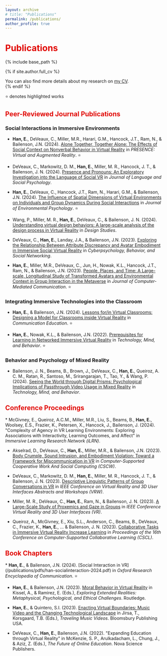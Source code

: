 ```yaml
---
layout: archive
# title: "Publications"
permalink: /publications/
author_profile: true
---
```


<h1 style="color: #E10600">Publications</h1>

{% include base_path %}

{% if site.author.full_cv %}
  <div class="wordwrap">You can also find more details about my research on <a href="{{site.author.full_cv}}">my CV</a>.</div>
{% endif %}


⭐️ denotes highlighted works


<h2 style="color: #E10600">Peer-Reviewed Journal Publications</h2>
<h3>Social Interactions in Immersive Environments</h3>

* <b>Han, E.</b>, DeVeaux, C., Miller, M.R., Harari, G.M., Hancock, J.T., Ram, N., & Bailenson, J.N. (2024). [Alone Together, Together Alone: The Effects of Social Context on Nonverbal Behavior in Virtual Reality](/publications/009-presence-2024) in <i>PRESENCE: Virtual and Augmented Reality</i>. ⭐️ 

* DeVeaux, C., Markowitz, D. M., <b>Han, E.</b>, Miller, M. R., Hancock, J. T., & Bailenson, J. N. (2024). [Presence and Pronouns: An Exploratory Investigation into the Language of Social VR](/publications/008-jlsp-2024) in <i>Journal of Language and Social Psychology</i>. 

* <b>Han, E.</b>, DeVeaux, C., Hancock, J.T., Ram, N., Harari, G.M., & Bailenson, J.N. (2024). [The Influence of Spatial Dimensions of Virtual Environments on Individuals and Group Dynamics During Social Interactions](/publications/006-jep-2024) in <i>Journal of Environmental Psychology</i>. ⭐️

* Wang, P., Miller, M. R., <b>Han, E.</b>, DeVeaux, C., & Bailenson, J. N. (2024). [Understanding virtual design behaviors: A large-scale analysis of the design process in Virtual Reality](/publications/004-designstudies-2024) in <i>Design Studies</i>.

* DeVeaux, C., <b>Han, E.</b>, Landay, J.A., & Bailenson, J.N. (2023). [Exploring the Relationship Between Attribute Discrepancy and Avatar Embodiment in Immersive Social Virtual Reality](003-cyberpsych-2023) in <i>Cyberpsychology, Behavior, and Social Networking</i>.

* <b>Han, E.</b>, Miller, M.R., DeVeaux, C., Jun, H., Nowak, K.L., Hancock, J.T., Ram, N., & Bailenson, J.N. (2023). [People, Places, and Time: A Large-scale, Longitudinal Study of Transformed Avatars and Environmental Context in Group Interaction in the Metaverse](/publications/002-jcmc-2023) in <i>Journal of Computer-Mediated Communication</i>. ⭐️

<h3>Integrating Immersive Technologies into the Classroom</h3>

* <b>Han, E.</b>, & Bailenson, J.N. (2024). [Lessons for/in Virtual Classrooms: Designing a Model for Classrooms inside Virtual Reality](/publications/007-commed-2024) in <i>Communication Education</i>. ⭐️

* <b>Han, E.</b>, Nowak, K.L., & Bailenson, J.N. (2022). [Prerequisites for Learning in Networked Immersive Virtual Reality](/publications/001-tmb-2022) in <i>Technology, Mind, and Behavior</i>. ⭐️

<h3>Behavior and Psychology of Mixed Reality</h3>

* Bailenson, J. N., Beams, B., Brown, J., DeVeaux, C., <b>Han, E.</b>, Queiroz, A. C. M., Ratan, R., Santoso, M., Srirangarajan, T., Tao, Y., & Wang, P. (2024). [Seeing the World through Digital Prisms: Psychological Implications of Passthrough Video Usage in Mixed Reality](/publications/005-tmb2-2024) in <i>Technology, Mind, and Behavior</i>.


<h2 style="color: #E10600">Conference Proceedings</h2>
* McGivney, E., Queiroz, A.C.M., Miller, M.R., Liu, S., Beams, B., <b>Han, E.</b>, Woolsey, E.S., Frazier, K., Petersen, X., Hancock, J., Bailenson, J. (2024). "Complexity of Agency in VR Learning Environments: Exploring Associations with Interactivity, Learning Outcomes, and Affect" in <i>Immersive Learning Research Network (iLRN)</i>.

* Akselrad, D., DeVeaux, C., <b>Han, E.</b>, Miller, M.R., & Bailenson, J.N. (2023). [Body Crumple, Sound Intrusion, and Embodiment Violation: Toward a Framework for Miscommunication in VR](/publications/pdfs/akselrad-cscw-2023.pdf) in <i>Computer-Supported Cooperative Work And Social Computing (CSCW)</i>. 

* DeVeaux, C., Markowitz, D. M., <b>Han, E.</b>, Miller, M. R., Hancock, J. T., & Bailenson, J. N.  (2023). [Descriptive Linguistic Patterns of Group Conversations in VR](/publications/pdfs/deveaux-ieee-2023.pdf) in <i>IEEE Conference on Virtual Reality and 3D User Interfaces Abstracts and Workshops (VRW)</i>.

* Miller, M. R., DeVeaux, C., <b>Han, E.</b>, Ram, N., & Bailenson, J. N. (2023). [A Large-Scale Study of Proxemics and Gaze in Groups](/publications/pdfs/miller-ieee-2023.pdf) in <i>IEEE Conference Virtual Reality and 3D User Interfaces (VR)</i>.

* Queiroz, A., McGivney, E., Xiu, S.L., Anderson, C., Beams, B., DeVeaux, C., Frazier, K., <b>Han, E.</b>, ... & Bailenson, J. N. (2023). [Collaborative Tasks in Immersive Virtual Reality Increase Learning](/publications/pdfs/queiroz-isls-2023.pdf) in <i>Proceedings of the 16th Conference on Computer-Supported Collaborative Learning (CSCL)</i>.


<h2 style="color: #E10600">Book Chapters</h2>
* <b>Han, E.</b>, & Bailenson, J.N. (2024). [Social Interaction in VR](/publications/pdfs/han-socialinteraction-2024.pdf) in <i>Oxford Research Encyclopedia of Communication</i>. ⭐️

* <b>Han, E.</b>, & Bailenson, J.N. (2023). [Moral Behavior in Virtual Reality](/publications/pdfs/han-moralbehavior-2023.pdf) in Kissel, A., & Ramirez, E. (Eds.), <i>Exploring Extended Realities: Metaphysical, Psychological, and Ethical Challenges</i>. Routledge. 


* <b>Han, E.</b>, & Quintero, S.I. (2023). [Enacting Virtual Boundaries: Music Video and the Changing Technological Landscape](/publications/pdfs/han-musicvideos-2023.pdf) in Jirsa, T., Korsgaard, T.B. (Eds.), <i>Traveling Music Videos</i>. Bloomsbury Publishing USA.

* DeVeaux, C., <b>Han, E.</b>, Bailenson, J.N. (2022). "Expanding Education through Virtual Reality" in McKenzie, S. P., Arulkadacham, L., Chung, J., & Aziz, Z. (Eds.), <i>The Future of Online Education</i>. Nova Science Publishers. 


<!--{% for post in site.publications reversed %}
  {% include archive-single.html %}
{% endfor %} -->

<!-- {% assign sorted_publications = site.publications | sort: 'path' %}
{% for post in sorted_publications %}
  {% include archive-single.html %}
{% endfor %} -->

